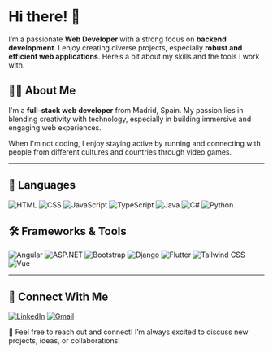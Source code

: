 # Hi there! 👋

I’m a passionate **Web Developer** with a strong focus on **backend development**. I enjoy creating diverse projects, especially **robust and efficient web applications**. Here’s a bit about my skills and the tools I work with.
## 👨‍💻 About Me

I'm a **full-stack web developer** from Madrid, Spain. My passion lies in blending creativity with technology, especially in building immersive and engaging web experiences.

When I'm not coding, I enjoy staying active by running and connecting with people from different cultures and countries through video games.


---

## 🚀 Languages
![HTML](https://img.shields.io/badge/HTML5-E34F26?style=for-the-badge&logo=html5&logoColor=white)
![CSS](https://img.shields.io/badge/CSS3-1572B6?style=for-the-badge&logo=css3&logoColor=white)
![JavaScript](https://img.shields.io/badge/JavaScript-F7DF1E?style=for-the-badge&logo=javascript&logoColor=black)
![TypeScript](https://img.shields.io/badge/TypeScript-3178C6?style=for-the-badge&logo=typescript&logoColor=white)
![Java](https://img.shields.io/badge/Java-ED8B00?style=for-the-badge&logo=java&logoColor=white)
![C#](https://img.shields.io/badge/C%23-239120?style=for-the-badge&logo=c-sharp&logoColor=white)
![Python](https://img.shields.io/badge/Python-3776AB?style=for-the-badge&logo=python&logoColor=white)

## 🛠️ Frameworks & Tools
![Angular](https://img.shields.io/badge/Angular-DD0031?style=for-the-badge&logo=angular&logoColor=white)
![ASP.NET](https://img.shields.io/badge/ASP.NET-5C2D91?style=for-the-badge&logo=dotnet&logoColor=white)
![Bootstrap](https://img.shields.io/badge/Bootstrap-7952B3?style=for-the-badge&logo=bootstrap&logoColor=white)
![Django](https://img.shields.io/badge/Django-092E20?style=for-the-badge&logo=django&logoColor=white)
![Flutter](https://img.shields.io/badge/Flutter-02569B?style=for-the-badge&logo=flutter&logoColor=white)
![Tailwind CSS](https://img.shields.io/badge/Tailwind_CSS-38B2AC?style=for-the-badge&logo=tailwind-css&logoColor=white)
![Vue](https://img.shields.io/badge/Vue.js-4FC08D?style=for-the-badge&logo=vue.js&logoColor=white)



---

## 🤝 Connect With Me
[![LinkedIn](https://img.shields.io/badge/LinkedIn-0A66C2?style=for-the-badge&logo=linkedin&logoColor=white)](linkedin.com/in/david-burgos-carpeño-5ab797220)
[![Gmail](https://img.shields.io/badge/Gmail-D14836?style=for-the-badge&logo=gmail&logoColor=white)](mailto:dburgoscarpeno@gmail.com)

💬 Feel free to reach out and connect! I’m always excited to discuss new projects, ideas, or collaborations!
